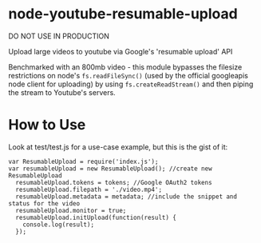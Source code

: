node-youtube-resumable-upload
=============================

DO NOT USE IN PRODUCTION

Upload large videos to youtube via Google's 'resumable upload' API

Benchmarked with an 800mb video - this module bypasses the filesize restrictions on node's `fs.readFileSync()` (used by the official googleapis node client for uploading) by using `fs.createReadStream()` and then piping the stream to Youtube's servers.

How to Use
==========

Look at test/test.js for a use-case example, but this is the gist of it:
```
var ResumableUpload = require('index.js');
var resumableUpload = new ResumableUpload(); //create new ResumableUpload
  resumableUpload.tokens = tokens; //Google OAuth2 tokens
  resumableUpload.filepath = './video.mp4';
  resumableUpload.metadata = metadata; //include the snippet and status for the video
  resumableUpload.monitor = true;
  resumableUpload.initUpload(function(result) {
    console.log(result);
  });
```
